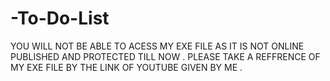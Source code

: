 # -To-Do-List

YOU WILL NOT BE ABLE TO ACESS MY EXE FILE AS IT IS NOT ONLINE PUBLISHED AND PROTECTED TILL NOW .
PLEASE TAKE A REFFRENCE OF MY EXE FILE BY THE LINK OF YOUTUBE GIVEN BY ME .
